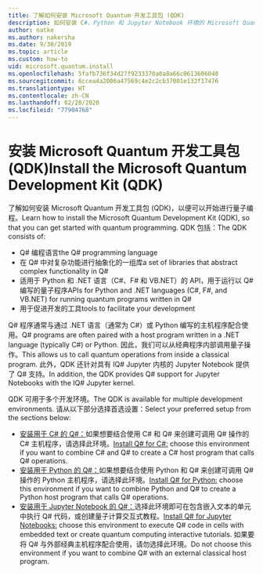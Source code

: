 ```yaml
---
title: 了解如何安装 Microsoft Quantum 开发工具包 (QDK)
description: 如何安装 C#、Python 和 Jupyter Notebook 环境的 Microsoft Quantum 开发工具包。
author: natke
ms.author: nakersha
ms.date: 9/30/2019
ms.topic: article
ms.custom: how-to
uid: microsoft.quantum.install
ms.openlocfilehash: 5fafb736f34d27f9233370a0a8a66c0613606048
ms.sourcegitcommit: 6ccea4a2006a47569c4e2c2cb37001e132f17476
ms.translationtype: HT
ms.contentlocale: zh-CN
ms.lasthandoff: 02/28/2020
ms.locfileid: "77904768"
---
```

# <a name="install-the-microsoft-quantum-development-kit-qdk"></a><span data-ttu-id="72e78-103">安装 Microsoft Quantum 开发工具包 (QDK)</span><span class="sxs-lookup"><span data-stu-id="72e78-103">Install the Microsoft Quantum Development Kit (QDK)</span></span>

<span data-ttu-id="72e78-104">了解如何安装 Microsoft Quantum 开发工具包 (QDK)，以便可以开始进行量子编程。</span><span class="sxs-lookup"><span data-stu-id="72e78-104">Learn how to install the Microsoft Quantum Development Kit (QDK), so that you can get started with quantum programming.</span></span> <span data-ttu-id="72e78-105">QDK 包括：</span><span class="sxs-lookup"><span data-stu-id="72e78-105">The QDK consists of:</span></span>

- <span data-ttu-id="72e78-106">Q# 编程语言</span><span class="sxs-lookup"><span data-stu-id="72e78-106">the Q# programming language</span></span>
- <span data-ttu-id="72e78-107">在 Q# 中对复杂功能进行抽象化的一组库</span><span class="sxs-lookup"><span data-stu-id="72e78-107">a set of libraries that abstract complex functionality in Q#</span></span>
- <span data-ttu-id="72e78-108">适用于 Python 和 .NET 语言（C#、F# 和 VB.NET）的 API，用于运行以 Q# 编写的量子程序</span><span class="sxs-lookup"><span data-stu-id="72e78-108">APIs for Python and .NET languages (C#, F#, and VB.NET) for running quantum programs written in Q#</span></span>
- <span data-ttu-id="72e78-109">用于促进开发的工具</span><span class="sxs-lookup"><span data-stu-id="72e78-109">tools to facilitate your development</span></span>

<span data-ttu-id="72e78-110">Q# 程序通常与通过 .NET 语言（通常为 C#）或 Python 编写的主机程序配合使用。</span><span class="sxs-lookup"><span data-stu-id="72e78-110">Q# programs are often paired with a host program written in a .NET language (typically C#) or Python.</span></span> <span data-ttu-id="72e78-111">因此，我们可以从经典程序内部调用量子操作。</span><span class="sxs-lookup"><span data-stu-id="72e78-111">This allows us to call quantum operations from inside a classical program.</span></span>
<span data-ttu-id="72e78-112">此外，QDK 还针对具有 IQ# Jupyter 内核的 Jupyter Notebook 提供了 Q# 支持。</span><span class="sxs-lookup"><span data-stu-id="72e78-112">In addition, the QDK provides Q# support for Jupyter Notebooks with the IQ# Jupyter kernel.</span></span>

<span data-ttu-id="72e78-113">QDK 可用于多个开发环境。</span><span class="sxs-lookup"><span data-stu-id="72e78-113">The QDK is available for multiple development environments.</span></span> <span data-ttu-id="72e78-114">请从以下部分选择首选设置：</span><span class="sxs-lookup"><span data-stu-id="72e78-114">Select your preferred setup from the sections below:</span></span>

- <span data-ttu-id="72e78-115">[安装用于 C# 的 Q#：](xref:microsoft.quantum.install.cs)如果想要结合使用 C# 和 Q# 来创建可调用 Q# 操作的 C# 主机程序，请选择此环境。</span><span class="sxs-lookup"><span data-stu-id="72e78-115">[Install Q# for C#:](xref:microsoft.quantum.install.cs) choose this environment if you want to combine C# and Q# to create a C# host program that calls Q# operations.</span></span>
- <span data-ttu-id="72e78-116">[安装用于 Python 的 Q#：](xref:microsoft.quantum.install.python)如果想要结合使用 Python 和 Q# 来创建可调用 Q# 操作的 Python 主机程序，请选择此环境。</span><span class="sxs-lookup"><span data-stu-id="72e78-116">[Install Q# for Python:](xref:microsoft.quantum.install.python) choose this environment if you want to combine Python and Q# to create a Python host program that calls Q# operations.</span></span>
- <span data-ttu-id="72e78-117">[安装用于 Jupyter Notebook 的 Q#：](xref:microsoft.quantum.install.jupyter)选择此环境即可在包含嵌入文本的单元中执行 Q# 代码，或创建量子计算交互式教程。</span><span class="sxs-lookup"><span data-stu-id="72e78-117">[Install Q# for Jupyter Notebooks:](xref:microsoft.quantum.install.jupyter) choose this environment to execute Q# code in cells with embedded text or create quantum computing interactive tutorials.</span></span> <span data-ttu-id="72e78-118">如果要将 Q# 与外部经典主机程序配合使用，请勿选择此环境。</span><span class="sxs-lookup"><span data-stu-id="72e78-118">Do not choose this environment if you want to combine Q# with an external classical host program.</span></span>

